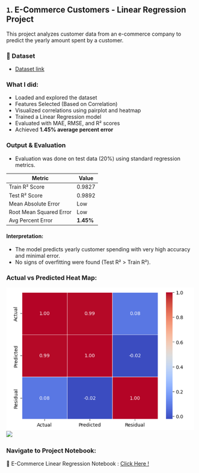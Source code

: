 
## `1`. E-Commerce Customers - Linear Regression Project 

This project analyzes customer data from an e-commerce company to predict the yearly amount spent by a customer.

### 📂 Dataset
- [Dataset link](https://www.kaggle.com/datasets/srolka/ecommerce-customers)
  
### What I did:
- Loaded and explored the dataset
- Features Selected (Based on Correlation)
- Visualized correlations using pairplot and heatmap
- Trained a Linear Regression model
- Evaluated with MAE, RMSE, and R² scores
- Achieved **1.45% average percent error**

### Output & Evaluation
- Evaluation was done on test data (20%) using standard regression metrics.

| Metric                  | Value     |
| ----------------------- | --------- |
| Train R² Score          | 0.9827    |
| Test R² Score           | 0.9892    |
| Mean Absolute Error     | Low       |
| Root Mean Squared Error | Low       |
| Avg Percent Error     | **1.45%** |

#### Interpretation:

- The model predicts yearly customer spending with very high accuracy and minimal error.
- No signs of overfitting were found (Test R² > Train R²).
  
### Actual vs Predicted Heat Map:
<img src="https://github.com/kammala-kalyan/My-ML-Projects/blob/main/E-Commerce/Actual%20Vs%20Predicted1.png" width="500">
<img src="https://github.com/kammala-kalyan/My-ML-Projects/edit/main/E-Commerce/Actual%20Vs%20Predicted.png" width="500">

### Navigate to Project Notebook:
🔗 E-Commerce Linear Regression Notebook : [Click Here !](https://github.com/kammala-kalyan/My-ML-Projects/blob/main/E-Commerce/E-Commerce_code.ipynb)
